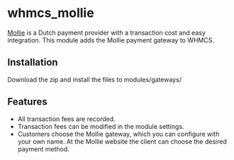 # whmcs_mollie
[Mollie](https://www.mollie.com/) is a Dutch payment provider with a transaction cost and easy integration. This module adds the Mollie payment gateway to WHMCS.

## Installation
Download the zip and install the files to modules/gateways/

## Features

- All transaction fees are recorded.
- Transaction fees can be modified in the module settings.
- Customers choose the Mollie gateway, which you can configure with your own name. At the Mollie website the client can choose the desired payment method.

